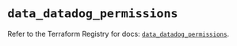 # `data_datadog_permissions`

Refer to the Terraform Registry for docs: [`data_datadog_permissions`](https://registry.terraform.io/providers/datadog/datadog/3.62.0/docs/data-sources/permissions).
